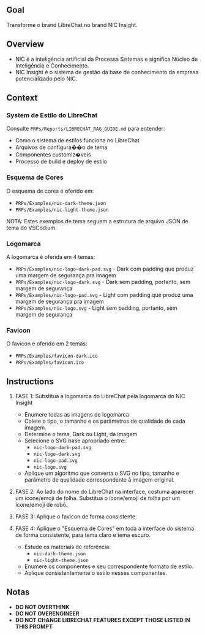 ## Goal

Transforme o brand LibreChat no brand NIC Insight.

## Overview

- NIC é a inteligência artificial da Processa Sistemas e significa Núcleo de Inteligência e Conhecimento.
- NIC Insight é o sistema de gestão da base de conhecimento da empresa potencializado pelo NIC.


## Context

### **System de Estilo do LibreChat**

Consulte `PRPs/Reports/LIBRECHAT_RAG_GUIDE.md` para entender:
- Como o sistema de estilos funciona no LibreChat
- Arquivos de configura��o de tema
- Componentes customiz�veis
- Processo de build e deploy de estilo

### **Esquema de Cores**

O esquema de cores é oferido em:
- `PRPs/Examples/nic-dark-theme.json`
- `PRPs/Examples/nic-light-theme.json`

NOTA: Estes exemplos de tema seguem a estrutura de arquivo JSON de tema do VSCodium.

### **Logomarca**

A logomarca é oferida em 4 temas:
- `PRPs/Examples/nic-logo-dark-pad.svg` - Dark com padding que produz uma margem de segurança pra imagem
- `PRPs/Examples/nic-logo-dark.svg` - Dark sem padding, portanto, sem margem de segurança
- `PRPs/Examples/nic-logo-pad.svg` - Light com padding que produz uma margem de segurança pra imagem
- `PRPs/Examples/nic-logo.svg` - Light sem padding, portanto, sem margem de segurança

### **Favicon**

O favicon é oferido em 2 temas:
- `PRPs/Examples/favicon-dark.ico`
- `PRPs/Examples/favicon.ico`

## Instructions

1. FASE 1: Substitua a logomarca do LibreChat pela logomarca do NIC Insight
    - Enumere todas as imagens de logomarca
    - Colete o tipo, o tamanho e os parâmetros de qualidade de cada imagem.
    - Determine o tema, Dark ou Light, da imagem
    - Selecione o SVG base apropriado entre:
        - `nic-logo-dark-pad.svg`
        - `nic-logo-dark.svg`
        - `nic-logo-pad.svg`
        - `nic-logo.svg`
    - Aplique um algoritmo que converta o SVG no tipo, tamanho e parâmetro de qualidade correspondente à imagem original.

2. FASE 2: Ao lado do nome do LibreChat na interface, costuma aparecer um ícone/emoji de folha. Substitua o ícone/emoji de folha por um ícone/emoji de robô.

3. FASE 3: Aplique o favicon de forma consistente. 

4. FASE 4: Aplique o "Esquema de Cores" em toda a interface do sistema de forma consistente, para tema claro e tema escuro.
    - Estude os materiais de referência:
       - `nic-dark-theme.json`
       - `nic-light-theme.json`
    - Enumere os componentes e seu correspondente formato de estilo. 
    - Aplique consistentemente o estilo nesses componentes. 

## Notas

- **DO NOT OVERTHINK**
- **DO NOT OVERENGINEER**
- **DO NOT CHANGE LIBRECHAT FEATURES EXCEPT THOSE LISTED IN THIS PROMPT**
